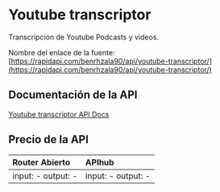 # Youtube transcriptor

Transcripción de Youtube Podcasts y videos.

Nombre del enlace de la fuente: [https://rapidapi.com/benrhzala90/api/youtube-transcriptor/](https://rapidapi.com/benrhzala90/api/youtube-transcriptor/)

## Documentación de la API

[Youtube transcriptor API Docs](../apis/es/Youtube_transcriptor.md)

## Precio de la API

| Router Abierto | APIhub |
|:---|:---|
| input: - output: - | input: - output: - |
